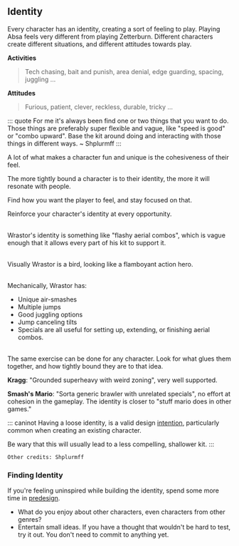 ## Identity

Every character has an identity, creating a sort of feeling to play. Playing Absa feels very different from playing Zetterburn.  Different characters create different situations, and different attitudes towards play.

**Activities**
> Tech chasing, bait and punish, area denial, edge guarding, spacing, juggling ...

**Attitudes**
> Furious, patient, clever, reckless, durable, tricky ...

::: quote
For me it's always been find one or two things that you want to do.
Those things are preferably super flexible and vague, like "speed is good" or "combo upward".
Base the kit around doing and interacting with those things in different ways.
~ Shplurmff
:::

A lot of what makes a character fun and unique is the cohesiveness of their feel.

The more tightly bound a character is to their identity, the more it will resonate with people. 

Find how you want the player to feel, and stay focused on that. 

Reinforce your character's identity at every opportunity.

\
Wrastor's identity is something like "flashy aerial combos", which is vague enough that it allows every part of his kit to support it.

\
Visually Wrastor is a bird, looking like a flamboyant action hero.

\
Mechanically, Wrastor has:
- Unique air-smashes
- Multiple jumps
- Good juggling options
- Jump canceling tilts
- Specials are all useful for setting up, extending, or finishing aerial combos.

\
The same exercise can be done for any character. Look for what glues them together, and how tightly bound they are to that idea.

**Kragg**: "Grounded superheavy with weird zoning", very well supported.

**Smash's Mario**: "Sorta generic brawler with unrelated specials", no effort at cohesion in the gameplay. The identity is closer to "stuff mario does in other games."

::: caninot
Having a loose identity, is a valid design [intention](predesign.md#intention), particularly common when creating an
existing character.

Be wary that this will usually lead to a less compelling, shallower kit.
:::

`Other credits: Shplurmff`

### Finding Identity
If you're feeling uninspired while building the identity, spend some more time in [predesign](predesign.md).
- What do you enjoy about other characters, even characters from other genres?
- Entertain small ideas. If you have a thought that wouldn't be hard to test, try it out. You don't need to commit to anything yet.